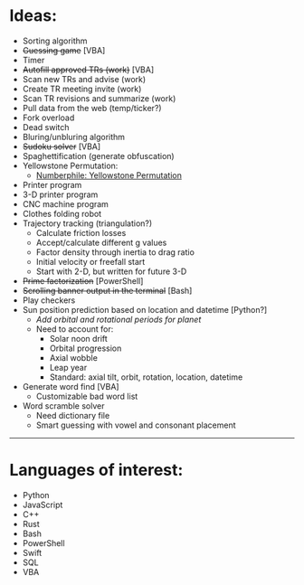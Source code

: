 # Ideas:

* Sorting algorithm
* ~~Guessing game~~ [VBA]
* Timer
* ~~Autofill approved TRs (work)~~ [VBA]
* Scan new TRs and advise (work)
* Create TR meeting invite (work)
* Scan TR revisions and summarize (work)
* Pull data from the web (temp/ticker?)
* Fork overload
* Dead switch
* Bluring/unbluring algorithm
* ~~Sudoku solver~~ [VBA]
* Spaghettification (generate obfuscation)
* Yellowstone Permutation:
  * [Numberphile: Yellowstone Permutation](https://www.youtube.com/watch?v=DUaqiM1bGX4)
* Printer program
* 3-D printer program
* CNC machine program
* Clothes folding robot
* Trajectory tracking (triangulation?)
  * Calculate friction losses
  * Accept/calculate different g values
  * Factor density through inertia to drag ratio
  * Initial velocity or freefall start
  * Start with 2-D, but written for future 3-D
* ~~Prime factorization~~ [PowerShell]
* ~~Scrolling banner output in the terminal~~ [Bash]
* Play checkers
* Sun position prediction based on location and datetime [Python?]
  * *Add orbital and rotational periods for planet*
  * Need to account for:
    * Solar noon drift
    * Orbital progression
    * Axial wobble
    * Leap year
    * Standard: axial tilt, orbit, rotation, location, datetime
* Generate word find [VBA]
  * Customizable bad word list
* Word scramble solver
  * Need dictionary file
  * Smart guessing with vowel and consonant placement
***
# Languages of interest:
* Python
* JavaScript
* C++
* Rust
* Bash
* PowerShell
* Swift
* SQL
* VBA

